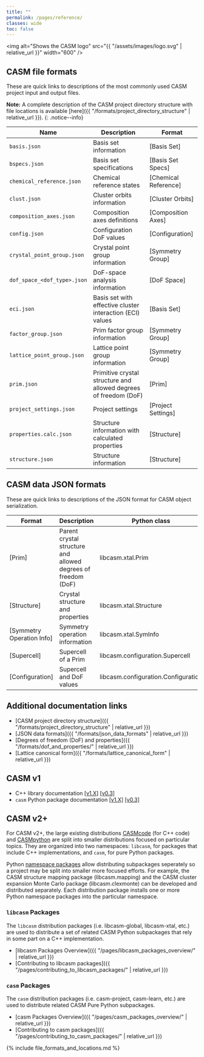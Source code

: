 ```yaml
---
title: ""
permalink: /pages/reference/
classes: wide
toc: false
---
```


<img alt="Shows the CASM logo" src="{{ "/assets/images/logo.svg" | relative_url }}" width="600" />

## CASM file formats

These are quick links to descriptions of the most commonly used CASM project input and output files.

**Note:** A complete description of the CASM project directory structure with file locations is available [here]({{ "/formats/project_directory_structure" | relative_url }}).
{: .notice--info}

| Name | Description | Format |
|-|-|-|
| `basis.json` | Basis set information | [Basis Set] |
| `bspecs.json` | Basis set specifications | [Basis Set Specs] |
| `chemical_reference.json` | Chemical reference states | [Chemical Reference] |
| `clust.json` | Cluster orbits information | [Cluster Orbits] |
| `composition_axes.json` | Composition axes definitions | [Composition Axes] |
| `config.json` | Configuration DoF values | [Configuration] |
| `crystal_point_group.json` | Crystal point group information | [Symmetry Group] |
| `dof_space_<dof_type>.json` | DoF-space analysis information | [DoF Space] |
| `eci.json` | Basis set with effective cluster interaction (ECI) values | [Basis Set] |
| `factor_group.json` | Prim factor group information | [Symmetry Group] |
| `lattice_point_group.json` | Lattice point group information | [Symmetry Group] |
| `prim.json` | Primitive crystal structure and allowed degrees of freedom (DoF) | [Prim] |
| `project_settings.json` | Project settings | [Project Settings] |
| `properties.calc.json` | Structure information with calculated properties |  [Structure] |
| `structure.json`  | Structure information | [Structure] |


## CASM data JSON formats

These are quick links to descriptions of the JSON format for CASM object serialization.

|  Format | Description |Python class | C++ class (v2) |
|-|-|-|-|
| [Prim] | Parent crystal structure and allowed degrees of freedom (DoF) | libcasm.xtal.Prim | CASM::xtal::BasicStructure |
| [Structure] | Crystal structure and properties | libcasm.xtal.Structure | CASM::xtal::SimpleStructure |
| [Symmetry Operation Info] | Symmetry operation information | libcasm.xtal.SymInfo | CASM::xtal::SymInfo |
| [Supercell] | Supercell of a Prim | libcasm.configuration.Supercell | CASM::config::Supercell |
| [Configuration] | Supercell and DoF values | libcasm.configuration.Configuration | CASM::config::Configuration |

## Additional documentation links

- [CASM project directory structure]({{ "/formats/project_directory_structure" | relative_url }})
- [JSON data formats]({{ "/formats/json_data_formats" | relative_url }})
- [Degrees of freedom (DoF) and properties]({{ "/formats/dof_and_properties/" | relative_url }})
- [Lattice canonical form]({{ "/formats/lattice_canonical_form" |  relative_url }})


## CASM v1

- C++ library documentation [[v1.X]](https://prisms-center.github.io/CASMcode_cppdocs/latest/modules.html) [[v0.3]](https://prisms-center.github.io/CASMcode_cppdocs/0.3/modules.html)
- ``casm`` Python package documentation [[v1.X]](https://prisms-center.github.io/CASMcode_pydocs/latest/index.html) [[v0.3]](https://prisms-center.github.io/CASMcode_pydocs/0.3/index.html)


## CASM v2+

For CASM v2+, the large existing distributions [CASMcode](https://github.com/prisms-center/CASMcode) (for C++ code) and [CASMpython](https://github.com/prisms-center/CASMpython) are split into smaller distributions focused on particular topics. They are organized into two namespaces: `libcasm`, for packages that include C++ implementations, and `casm`, for pure Python packages.

Python [namespace packages](https://packaging.python.org/en/latest/guides/packaging-namespace-packages/) allow distributing subpackages seperately so a project may be split into smaller more focused efforts. For example, the CASM structure mapping package (libcasm.mapping) and the CASM cluster expansion Monte Carlo package (libcasm.clexmonte) can be developed and distributed separately. Each distribution package installs one or more Python namespace packages into the particular namespace.

### `libcasm` Packages

The `libcasm` distribution packages (i.e. libcasm-global, libcasm-xtal, etc.) are used to distribute a set of related CASM Python subpackages that rely in some part on a C++ implementation.
- [libcasm Packages Overview]({{ "/pages/libcasm_packages_overview/" | relative_url }})
- [Contributing to libcasm packages]({{ "/pages/contributing_to_libcasm_packages/" | relative_url }})


### `casm` Packages

The `casm` distribution packages (i.e. casm-project, casm-learn, etc.) are used to distribute related CASM Pure Python subpackages.
- [casm Packages Overview]({{ "/pages/casm_packages_overview/" | relative_url }})
- [Contributing to casm packages]({{ "/pages/contributing_to_casm_packages/" | relative_url }})

{% include file_formats_and_locations.md %}
